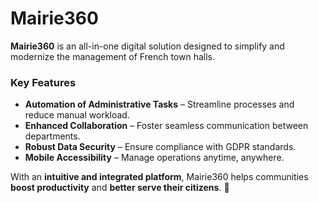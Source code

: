 # Mairie360  

**Mairie360** is an all-in-one digital solution designed to simplify and modernize the management of French town halls.  

### Key Features  

- **Automation of Administrative Tasks** – Streamline processes and reduce manual workload.  
- **Enhanced Collaboration** – Foster seamless communication between departments.  
- **Robust Data Security** – Ensure compliance with GDPR standards.  
- **Mobile Accessibility** – Manage operations anytime, anywhere.  

With an **intuitive and integrated platform**, Mairie360 helps communities **boost productivity** and **better serve their citizens**. 🚀  